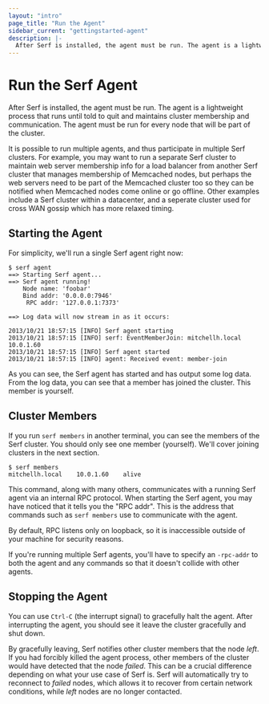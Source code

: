 ```yaml
---
layout: "intro"
page_title: "Run the Agent"
sidebar_current: "gettingstarted-agent"
description: |-
  After Serf is installed, the agent must be run. The agent is a lightweight process that runs until told to quit and maintains cluster membership and communication. The agent must be run for every node that will be part of the cluster.
---
```


# Run the Serf Agent

After Serf is installed, the agent must be run. The agent is a lightweight
process that runs until told to quit and maintains cluster membership
and communication. The agent must be run for every node that will be part of
the cluster.

It is possible to run multiple agents, and thus participate in multiple Serf
clusters. For example, you may want to run a separate Serf cluster to
maintain web server membership info for a load balancer from another Serf
cluster that manages membership of Memcached nodes, but perhaps the web
servers need to be part of the Memcached cluster too so they can be notified
when Memcached nodes come online or go offline. Other examples include a Serf
cluster within a datacenter, and a seperate cluster used for cross WAN gossip
which has more relaxed timing.

## Starting the Agent

For simplicity, we'll run a single Serf agent right now:

```
$ serf agent
==> Starting Serf agent...
==> Serf agent running!
    Node name: 'foobar'
    Bind addr: '0.0.0.0:7946'
     RPC addr: '127.0.0.1:7373'

==> Log data will now stream in as it occurs:

2013/10/21 18:57:15 [INFO] Serf agent starting
2013/10/21 18:57:15 [INFO] serf: EventMemberJoin: mitchellh.local 10.0.1.60
2013/10/21 18:57:15 [INFO] Serf agent started
2013/10/21 18:57:15 [INFO] agent: Received event: member-join
```

As you can see, the Serf agent has started and has output some log
data. From the log data, you can see that a member has joined the cluster.
This member is yourself.

## Cluster Members

If you run `serf members` in another terminal, you can see the members of
the Serf cluster. You should only see one member (yourself). We'll cover
joining clusters in the next section.

```
$ serf members
mitchellh.local    10.0.1.60    alive
```

This command, along with many others, communicates with a running Serf
agent via an internal RPC protocol. When starting the Serf agent, you
may have noticed that it tells you the "RPC addr". This is the address
that commands such as `serf members` use to communicate with the agent.

By default, RPC listens only on loopback, so it is inaccessible outside
of your machine for security reasons.

If you're running multiple Serf agents, you'll have to specify
an `-rpc-addr` to both the agent and any commands so that it doesn't
collide with other agents.

## Stopping the Agent

You can use `Ctrl-C` (the interrupt signal) to gracefully halt the agent.
After interrupting the agent, you should see it leave the cluster gracefully
and shut down.

By gracefully leaving, Serf notifies other cluster members that the
node _left_. If you had forcibly killed the agent process, other members
of the cluster would have detected that the node _failed_. This can be a
crucial difference depending on what your use case of Serf is. Serf will
automatically try to reconnect to _failed_ nodes, which allows it to recover
from certain network conditions, while _left_ nodes are no longer contacted.

